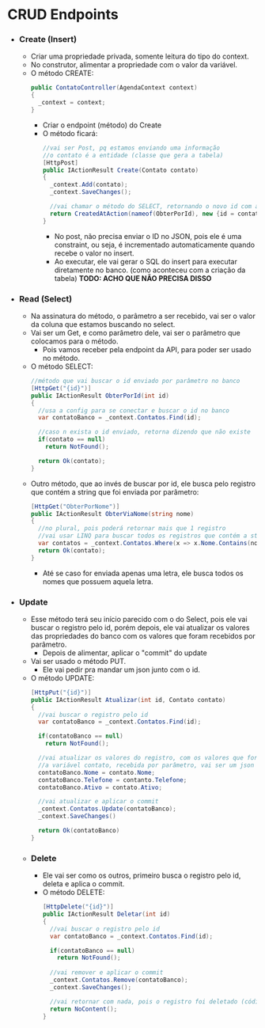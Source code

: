 # CRUD Endpoints

* ### Create (Insert)
  * Criar uma propriedade privada, somente leitura do tipo do context.
  * No construtor, alimentar a propriedade com o valor da variável.
  * O método CREATE:
    ```C#
    public ContatoController(AgendaContext context)
    {
      _context = context;
    }
    ```
    * Criar o endpoint (método) do Create
    * O método ficará:
      ```C#
      //vai ser Post, pq estamos enviando uma informação
      //o contato é a entidade (classe que gera a tabela)
      [HttpPost]
      public IActionResult Create(Contato contato)
      {
        _context.Add(contato);
        _context.SaveChanges();

        //vai chamar o método do SELECT, retornando o novo id com a informação do contato, esse retorno vai ser o link do registro para ser acessado
        return CreatedAtAction(nameof(ObterPorId), new {id = contato.Id}, contato);
      }
      ```
      * No post, não precisa enviar o ID no JSON, pois ele é uma constraint, ou seja, é incrementado automaticamente quando recebe o valor no insert.
      * Ao executar, ele vai gerar o SQL do insert para executar diretamente no banco. (como aconteceu com a criação da tabela) **TODO: ACHO QUE NÃO PRECISA DISSO**

* ### Read (Select)
  * Na assinatura do método, o parâmetro a ser recebido, vai ser o valor da coluna que estamos buscando no select.
  * Vai ser um Get, e como parâmetro dele, vai ser o parâmetro que colocamos para o método.
    * Pois vamos receber pela endpoint da API, para poder ser usado no método.
  * O método SELECT:
    ```C#
    //método que vai buscar o id enviado por parâmetro no banco
    [HttpGet("{id}")]
    public IActionResult ObterPorId(int id)
    {
      //usa a config para se conectar e buscar o id no banco
      var contatoBanco = _context.Contatos.Find(id);

      //caso n exista o id enviado, retorna dizendo que não existe
      if(contato == null)
        return NotFound();

      return Ok(contato);
    }
    ```
  * Outro método, que ao invés de buscar por id, ele busca pelo registro que contém a string que foi enviada por parâmetro:
    ```C#
    [HttpGet("ObterPorNome")]
    public IActionResult ObterViaNome(string nome)
    {
      //no plural, pois poderá retornar mais que 1 registro
      //vai usar LINQ para buscar todos os registros que contém a string recebida
      var contatos = _context.Contatos.Where(x => x.Nome.Contains(nome))
      return Ok(contato);
    } 
    ``` 
    * Até se caso for enviada apenas uma letra, ele busca todos os nomes que possuem aquela letra.
    
* ### Update
  * Esse método terá seu início parecido com o do Select, pois ele vai buscar o registro pelo id, porém depois, ele vai atualizar os valores das propriedades do banco com os valores que foram recebidos por parâmetro.
    * Depois de alimentar, aplicar o "commit" do update
  * Vai ser usado o método PUT.
    * Ele vai pedir pra mandar um json junto com o id.
  * O método UPDATE:
    ```C#
    [HttpPut("{id}")]
    public IActionResult Atualizar(int id, Contato contato)
    {
      //vai buscar o registro pelo id
      var contatoBanco = _context.Contatos.Find(id);

      if(contatoBanco == null)
        return NotFound();

      //vai atualizar os valores do registro, com os valores que foram recebidos por parâmetro
      //a variável contato, recebida por parâmetro, vai ser um json
      contatoBanco.Nome = contato.Nome;
      contatoBanco.Telefone = contanto.Telefone;
      contatoBanco.Ativo = contato.Ativo;

      //vai atualizar e aplicar o commit
      _context.Contatos.Update(contatoBanco);
      _context.SaveChanges()

      return Ok(contatoBanco)
    }
    ```
  * ### Delete
    * Ele vai ser como os outros, primeiro busca o registro pelo id, deleta e aplica o commit.
    * O método DELETE:
      ```C#
      [HttpDelete("{id}")]
      public IActionResult Deletar(int id)
      {
        //vai buscar o registro pelo id
        var contatoBanco = _context.Contatos.Find(id);

        if(contatoBanco == null)
          return NotFound();
        
        //vai remover e aplicar o commit
        _context.Contatos.Remove(contatoBanco);
        _context.SaveChanges();

        //vai retornar com nada, pois o registro foi deletado (código 204)
        return NoContent();
      }
      ```